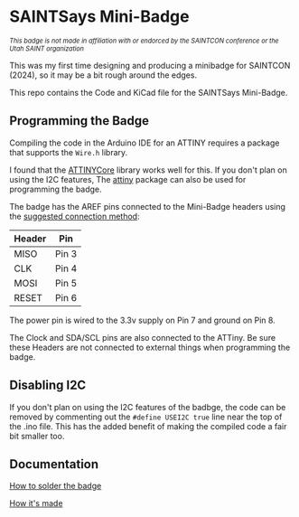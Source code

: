 # SAINTSays Mini-Badge


<span style="font-size:0.8em;font-style:italic;">This badge is not made in affiliation with or endorced by the SAINTCON conference or the Utah SAINT organization</span>


This was my first time designing and producing a minibadge for SAINTCON (2024), so it may be a bit rough around the edges.

This repo contains the Code and KiCad file for the SAINTSays Mini-Badge.



## Programming the Badge

Compiling the code in the Arduino IDE for an ATTINY requires a package that supports the `Wire.h` library.

I found that the [ATTINYCore](https://github.com/SpenceKonde/ATTinyCore/blob/v2.0.0-devThis-is-the-head-submit-PRs-against-this/Installation.md) library works well for this. 
If you don't plan on using the I2C features, The [attiny](https://github.com/damellis/attiny) package can also be used for programming the badge. 

The badge has the AREF pins connected to the Mini-Badge headers using the [suggested connection method](https://github.com/lukejenkins/minibadge#prog): 

| Header| Pin |
|-------|-------|
| MISO  | Pin 3 |
| CLK   | Pin 4 |
| MOSI  | Pin 5 |
| RESET | Pin 6 |

The power pin is wired to the 3.3v supply on Pin 7 and ground on Pin 8.

The Clock and SDA/SCL pins are also connected to the ATTiny. 
Be sure these Headers are not connected to external things when programming the badge. 

## Disabling I2C
If you don't plan on using the I2C features of the badbge, the code can be removed by commenting out the `#define USEI2C true` line near the top of the .ino file. 
This has the added benefit of making the compiled code a fair bit smaller too.

## Documentation

[How to solder the badge](https://zanedurk.in/soldering-the-saintsays-mini-badge/)

[How it's made](https://zanedurk.in/saintsays-mini-badge/)

